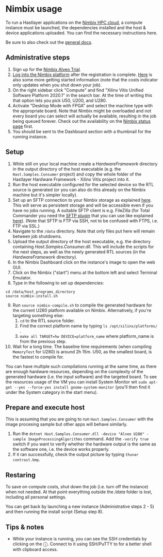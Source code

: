 # Nimbix usage



To run a Hastlayer applications on the [Nimbix HPC cloud](https://www.nimbix.net/), a compute instance must be launched, the dependencies installed and the host & device applications uploaded. You can find the necessary instructions here.

Be sure to also check out the [general docs](../Readme.md).


## Administrative steps

1. Sign up for the [Nimbix Alveo Trial](https://www.nimbix.net/alveotrial).
2. [Log into the Nimbix platform](https://platform.jarvice.com/) after the registration is complete. [Here](https://support.nimbix.net/hc/en-us/articles/360035258971-Getting-Started-With-Alveo-Trial) is also some more getting started information (note that the costs indicator only updates when you shut down your job).
3. On the right sidebar click "Compute" and find "Xilinx Vitis Unified Software Platform 2020.1" in the search bar. At the time of writing this that option lets you pick U50, U200, and U280.
4. Activate "Desktop Mode with FPGA" and select the machine type with the appropriate board. Note that Nimbix might be overloaded and not every board you can select will actually be available, resulting in the job being queued forever. Check out the availability on the [Nimbix status page](https://status.jarvice.com/) first.
5. You should be sent to the Dashboard section with a thumbnail for the running instance.


## Setup

1. While still on your local machine create a *HardwareFramework* directory in the output directory of the host executable (e.g. the `Hast.Samples.Consumer` project) and copy the whole folder of the Hastlayer Hardware Framework - Xilinx Vitis project into it.
2. Run the host executable configured for the selected device so the RTL source is generated (or you can also do this already on the Nimbix machine but it's simpler locally).
3. Set up an SFTP connection to your Nimbix storage as explained [here](https://support.nimbix.net/hc/en-us/articles/115000157983-How-to-Upload-Data-to-JARVICE-using-SFTP). This will serve as persistent storage and will be accessible even if you have no jobs running. A suitable SFTP client is e.g. FileZilla (for Total Commander you need the [SFTP plugin](https://www.ghisler.com/plugins.htm) that you can use like explained [here](https://webhosting.platon.org/article.php?support::totalcommander)). (Note that SFTP is FTP via SSH, not to be confused with FTPS, i.e. FTP via SSL.)
4. Navigate to the `/data` directory. Note that only files put here will remain between job shutdowns.
5. Upload the output directory of the host executable, e.g. the directory containing *Hast.Samples.Consumer.dll*. This will include the scripts for the next steps, as well as the newly generated RTL sources (in the *HardwareFramework* directory).
6. In the Nimbix Dashboard click on the instance's image to open the web GUI.
7. Click on the Nimbix ("start") menu at the bottom left and select Terminal Emulator.
8. Type in the following to set up dependencies:
```
cd /data/host_programs_directory
source nimbix-install.sh
```
9. Run `source nimbix-compile.sh` to compile the generated hardware for the current U280 platform available on Nimbix. Alternatively, if you're targeting something else:
    1. `cd` to the RTL source folder.
    2. Find the correct platform name by typing `ls /opt/xilinx/platforms/` .
    3. `make all TARGET=hw DEVICE=platform_name` where platform_name is from the previous step.
10. Wait for a long time. The baseline time requirements (when compiling `MemoryTest` for U280) is around 2h 15m. U50, as the smallest board, is the fastest to compile for.

You can have multiple such compilations running at the same time, as there are enough hardware resources, depending on the complexity of the generated hardware (i.e. the input software) and the targeted board. To see the resources usage of the VM you can install System Monitor wit `sudo apt-get --yes --force-yes install gnome-system-monitor` (you'll then find it under the System category in the start menu).


## Prepare and execute host

This is assuming that you are going to run `Hast.Samples.Consumer` with the image procesing sample but other apps will behave similarly.

1. Run the `dotnet Hast.Samples.Consumer.dll -device "Alveo U280" -sample ImageProcessingAlgorithms` command. Add the `-verify true` switch if you want to verify whether the hardware output is the same as the software one, i.e. the device works properly.
3. If it ran successfully, check the output picture by typing `thunar contrast.bmp`.


## Restaring

To save on compute costs, shut down the job (i.e. turn off the instance) when not needed. At that point everything outside the */data* folder is lost, including all personal settings.

You can get back by launching a new instance (Administrative steps 2 - 5) and then running the install script (Setup step 8).


## Tips & notes

- While your instance is running, you can see the SSH credentials by clicking on the ⓘ. Connect to it using SSH/PuTTY to for a better shell with clipboard access.

